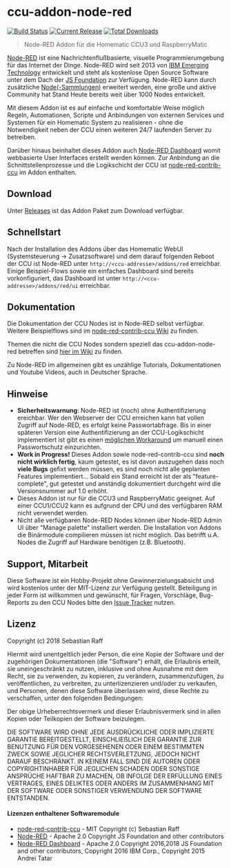 # ccu-addon-node-red

[![Build Status](https://travis-ci.org/hobbyquaker/ccu-addon-node-red.svg?branch=master)](https://travis-ci.org/hobbyquaker/ccu-addon-node-red)
[![Current Release](https://img.shields.io/github/release/hobbyquaker/ccu-addon-node-red.svg)](https://github.com/hobbyquaker/ccu-addon-node-red/releases/latest)
[![Total Downloads](https://img.shields.io/github/downloads/hobbyquaker/ccu-addon-node-red/total.svg)]()

> Node-RED Addon für die Homematic CCU3 und RaspberryMatic

[Node-RED](https://nodered.org/about/) ist eine Nachrichtenflußbasierte, visuelle Programmierumgebung für das Internet 
der Dinge. Node-RED wird seit 2013 von [IBM Emerging Technology](https://emerging-technology.co.uk/technologies/) 
entwickelt und steht als kostenlose Open Source Software unter dem Dach der [JS Foundation](https://js.foundation/) zur 
Verfügung. Node-RED kann durch zusätzliche [Node(-Sammlungen)](https://flows.nodered.org) erweitert werden, eine große 
und aktive Community hat Stand Heute bereits weit über 1000 Nodes entwickelt.

Mit diesem Addon ist es auf einfache und komfortable Weise möglich Regeln, Automationen, Scripte und Anbindungen von 
externen Services und Systemen für ein Homematic System zu realisieren - ohne die Notwendigkeit neben der CCU einen 
weiteren 24/7 laufenden Server zu betreiben.

Darüber hinaus beinhaltet dieses Addon auch [Node-RED Dashboard](https://github.com/node-red/node-red-dashboard) womit
webbasierte User Interfaces erstellt werden können. Zur Anbindung an die Schnittstellenprozesse und die Logikschicht der 
CCU ist [node-red-contrib-ccu](https://github.com/hobbyquaker/node-red-contrib-ccu) im Addon enthalten. 


## Download

Unter [Releases](https://github.com/hobbyquaker/ccu-addon-node-red/releases) ist das Addon Paket zum Download verfügbar.


## Schnellstart

Nach der Installation des Addons über das Homematic WebUI (Systemsteuerung -> Zusatzsoftware) und dem darauf folgenden 
Reboot der CCU ist Node-RED unter `http://<ccu-addresse>/addons/red` erreichbar. Einige Beispiel-Flows sowie ein 
einfaches Dashboard sind bereits vorkonfiguriert, das Dashboard ist unter `http://<ccu-addresse>/addons/red/ui` 
erreichbar.


## Dokumentation

Die Dokumentation der CCU Nodes ist in Node-RED selbst verfügbar. Weitere Beispielflows sind im 
[node-red-contrib-ccu Wiki](https://github.com/hobbyquaker/node-red-contrib-ccu/wiki) zu finden.

Themen die nicht die CCU Nodes sondern speziell das ccu-addon-node-red betreffen sind 
[hier im Wiki](https://github.com/hobbyquaker/ccu-addon-node-red/wiki) zu finden.

Zu Node-RED im allgemeinen gibt es unzählige Tutorials, Dokumentationen und Youtube Videos, auch in Deutscher Sprache.


## Hinweise

* __Sicherheitswarnung__: Node-RED ist (noch) ohne Authentifizierung ereichbar. Wer den Webserver der CCU erreichen
kann hat vollen Zugriff auf Node-RED, es erfolgt keine Passwortabfrage. Bis in einer späteren Version eine 
Authentifizierung an der CCU-Logikschicht implementiert ist gibt es einen 
[möglichen Workaround](https://github.com/hobbyquaker/ccu-addon-node-red/wiki/Passwort) um manuell einen Passwortschutz
einzurichten.
* __Work in Progress!__ Dieses Addon sowie node-red-contrib-ccu sind __noch nicht wirklich fertig__, kaum getestet, 
es ist davon auszugehen dass noch __viele Bugs__ gefixt werden müssen, es sind noch nicht alle geplanten Features 
implementiert... Sobald ein Stand erreicht ist der als "feature-complete", gut getestet und anständig dokumentiert
durchgeht wird die Versionsnummer auf 1.0 erhöht.
* Dieses Addon ist nur für die CCU3 und RaspberryMatic geeignet. Auf einer CCU1/CCU2 kann es aufgrund der CPU und des 
verfügbaren RAM nicht verwendet werden.
* Nicht alle verfügbaren Node-RED Nodes können über Node-RED Admin UI über "Manage palette" installiert werden. Die 
Installation von Addons die Binärmodule compilieren müssen ist nicht möglich. Das betrifft u.A. Nodes die Zugriff auf 
Hardware benötigen (z.B. Bluetooth).


## Support, Mitarbeit

Diese Software ist ein Hobby-Projekt ohne Gewinnerzielungsabsicht und wird kostenlos unter der MIT-Lizenz zur
Verfügung gestellt. Beteiligung in jeder Form ist willkommen und gewünscht, für Fragen, Vorschläge, Bug-Reports zu den
CCU Nodes bitte den [Issue Tracker](https://github.com/hobbyquaker/node-red-contrib-ccu/issues) nutzen.


## Lizenz

Copyright (c) 2018 Sebastian Raff

Hiermit wird unentgeltlich jeder Person, die eine Kopie der Software und der zugehörigen Dokumentationen (die
"Software") erhält, die Erlaubnis erteilt, sie uneingeschränkt zu nutzen, inklusive und ohne Ausnahme mit dem Recht, sie
zu verwenden, zu kopieren, zu verändern, zusammenzufügen, zu veröffentlichen, zu verbreiten, zu unterlizenzieren 
und/oder zu verkaufen, und Personen, denen diese Software überlassen wird, diese Rechte zu verschaffen, unter den 
folgenden Bedingungen:

Der obige Urheberrechtsvermerk und dieser Erlaubnisvermerk sind in allen Kopien oder Teilkopien der Software beizulegen.

DIE SOFTWARE WIRD OHNE JEDE AUSDRÜCKLICHE ODER IMPLIZIERTE GARANTIE BEREITGESTELLT, EINSCHLIEẞLICH DER GARANTIE ZUR 
BENUTZUNG FÜR DEN VORGESEHENEN ODER EINEM BESTIMMTEN ZWECK SOWIE JEGLICHER RECHTSVERLETZUNG, JEDOCH NICHT DARAUF 
BESCHRÄNKT. IN KEINEM FALL SIND DIE AUTOREN ODER COPYRIGHTINHABER FÜR JEGLICHEN SCHADEN ODER SONSTIGE ANSPRÜCHE HAFTBAR
ZU MACHEN, OB INFOLGE DER ERFÜLLUNG EINES VERTRAGES, EINES DELIKTES ODER ANDERS IM ZUSAMMENHANG MIT DER SOFTWARE ODER 
SONSTIGER VERWENDUNG DER SOFTWARE ENTSTANDEN.


#### Lizenzen enthaltener Softwaremodule

* [node-red-contrib-ccu](https://github.com/hobbyquaker/node-red-contrib-ccu) - MIT Copyright (c) Sebastian Raff
* [Node-RED](https://github.com/node-red/node-red/blob/master/LICENSE) - Apache 2.0 Copyright JS Foundation and other 
contributors
* [Node-RED Dashboard](https://github.com/node-red/node-red-dashboard/blob/master/LICENSE) - Apache 2.0 Copyright 
2016,2018 JS Foundation and other contributors, Copyright 2016 IBM Corp., Copyright 2015 Andrei Tatar
